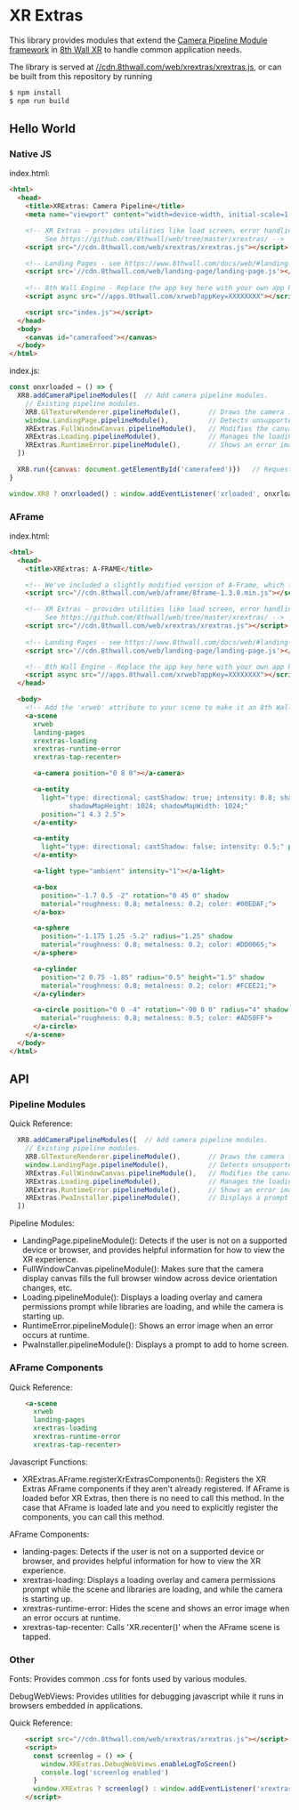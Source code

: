 # XR Extras

This library provides modules that extend the
[Camera Pipeline Module framework](https://docs.8thwall.com/web/#camerapipelinemodule) in
[8th Wall XR](https://8thwall.com/products-web.html) to handle common application needs.

The library is served at
[//cdn.8thwall.com/web/xrextras/xrextras.js](https://cdn.8thwall.com/web/xrextras/xrextras.js), or
can be built from this repository by running

```bash
$ npm install
$ npm run build
```

## Hello World

### Native JS

index.html:

```html
<html>
  <head>
    <title>XRExtras: Camera Pipeline</title>
    <meta name="viewport" content="width=device-width, initial-scale=1.0, user-scalable=no">

    <!-- XR Extras - provides utilities like load screen, error handling, and gesture control helpers.
         See https://github.com/8thwall/web/tree/master/xrextras/ -->
    <script src="//cdn.8thwall.com/web/xrextras/xrextras.js"></script>

    <!-- Landing Pages - see https://www.8thwall.com/docs/web/#landing-pages -->
    <script src='//cdn.8thwall.com/web/landing-page/landing-page.js'></script>
    
    <!-- 8th Wall Engine - Replace the app key here with your own app key -->
    <script async src="//apps.8thwall.com/xrweb?appKey=XXXXXXXX"></script>

    <script src="index.js"></script>
  </head>
  <body>
    <canvas id="camerafeed"></canvas>
  </body>
</html>
```

index.js:

```javascript
const onxrloaded = () => {
  XR8.addCameraPipelineModules([  // Add camera pipeline modules.
    // Existing pipeline modules.
    XR8.GlTextureRenderer.pipelineModule(),       // Draws the camera feed.
    window.LandingPage.pipelineModule(),          // Detects unsupported browsers and gives hints.
    XRExtras.FullWindowCanvas.pipelineModule(),   // Modifies the canvas to fill the window.
    XRExtras.Loading.pipelineModule(),            // Manages the loading screen on startup.
    XRExtras.RuntimeError.pipelineModule(),       // Shows an error image on runtime error.
  ])

  XR8.run({canvas: document.getElementById('camerafeed')})   // Request permissions and run camera.
}

window.XR8 ? onxrloaded() : window.addEventListener('xrloaded', onxrloaded)
```

### AFrame

index.html:

```html
<html>
  <head>
    <title>XRExtras: A-FRAME</title>

    <!-- We've included a slightly modified version of A-Frame, which fixes some polish concerns -->
    <script src="//cdn.8thwall.com/web/aframe/8frame-1.3.0.min.js"></script>

    <!-- XR Extras - provides utilities like load screen, error handling, and gesture control helpers.
         See https://github.com/8thwall/web/tree/master/xrextras/ -->
    <script src="//cdn.8thwall.com/web/xrextras/xrextras.js"></script>
    
    <!-- Landing Pages - see https://www.8thwall.com/docs/web/#landing-pages -->
    <script src='//cdn.8thwall.com/web/landing-page/landing-page.js'></script>

    <!-- 8th Wall Engine - Replace the app key here with your own app key -->
    <script async src="//apps.8thwall.com/xrweb?appKey=XXXXXXXX"></script>
  </head>

  <body>
    <!-- Add the 'xrweb' attribute to your scene to make it an 8th Wall Web A-FRAME scene. -->
    <a-scene
      xrweb
      landing-pages
      xrextras-loading
      xrextras-runtime-error
      xrextras-tap-recenter>

      <a-camera position="0 8 8"></a-camera>

      <a-entity
        light="type: directional; castShadow: true; intensity: 0.8; shadowCameraTop: 7;
               shadowMapHeight: 1024; shadowMapWidth: 1024;"
        position="1 4.3 2.5">
      </a-entity>

      <a-entity
        light="type: directional; castShadow: false; intensity: 0.5;" position="-0.8 3 1.85">
      </a-entity>

      <a-light type="ambient" intensity="1"></a-light>

      <a-box
        position="-1.7 0.5 -2" rotation="0 45 0" shadow
        material="roughness: 0.8; metalness: 0.2; color: #00EDAF;">
      </a-box>

      <a-sphere
        position="-1.175 1.25 -5.2" radius="1.25" shadow
        material="roughness: 0.8; metalness: 0.2; color: #DD0065;">
      </a-sphere>

      <a-cylinder
        position="2 0.75 -1.85" radius="0.5" height="1.5" shadow
        material="roughness: 0.8; metalness: 0.2; color: #FCEE21;">
      </a-cylinder>

      <a-circle position="0 0 -4" rotation="-90 0 0" radius="4" shadow
        material="roughness: 0.8; metalness: 0.5; color: #AD50FF">
      </a-circle>
    </a-scene>
  </body>
</html>
```

## API

### Pipeline Modules

Quick Reference:

```javascript
  XR8.addCameraPipelineModules([  // Add camera pipeline modules.
    // Existing pipeline modules.
    XR8.GlTextureRenderer.pipelineModule(),       // Draws the camera feed.
    window.LandingPage.pipelineModule(),          // Detects unsupported browsers and gives hints.
    XRExtras.FullWindowCanvas.pipelineModule(),   // Modifies the canvas to fill the window.
    XRExtras.Loading.pipelineModule(),            // Manages the loading screen on startup.
    XRExtras.RuntimeError.pipelineModule(),       // Shows an error image on runtime error.
    XRExtras.PwaInstaller.pipelineModule(),       // Displays a prompt to add to home screen.
  ])
```

Pipeline Modules:

* LandingPage.pipelineModule(): Detects if the user is not on a supported device or browser, and
provides helpful information for how to view the XR experience.
* FullWindowCanvas.pipelineModule(): Makes sure that the camera display canvas fills the full
browser window across device orientation changes, etc.
* Loading.pipelineModule(): Displays a loading overlay and camera permissions prompt while
libraries are loading, and while the camera is starting up.
* RuntimeError.pipelineModule(): Shows an error image when an error occurs at runtime.
* PwaInstaller.pipelineModule(): Displays a prompt to add to home screen.

### AFrame Components

Quick Reference:

```html
    <a-scene
      xrweb
      landing-pages
      xrextras-loading
      xrextras-runtime-error
      xrextras-tap-recenter>
```

Javascript Functions:

* XRExtras.AFrame.registerXrExtrasComponents(): Registers the XR Extras AFrame components if they
aren't already registered. If AFrame is loaded befor XR Extras, then there is no need to call this
method. In the case that AFrame is loaded late and you need to explicitly register the components,
you can call this method.

AFrame Components:

* landing-pages: Detects if the user is not on a supported device or browser, and provides
helpful information for how to view the XR experience.
* xrextras-loading: Displays a loading overlay and camera permissions prompt while the scene and
libraries are loading, and while the camera is starting up.
* xrextras-runtime-error: Hides the scene and shows an error image when an error occurs at runtime.
* xrextras-tap-recenter: Calls 'XR.recenter()' when the AFrame scene is tapped.

### Other

Fonts: Provides common .css for fonts used by various modules.

DebugWebViews: Provides utilities for debugging javascript while it runs in browsers embedded in
applications.

Quick Reference:

```html
    <script src="//cdn.8thwall.com/web/xrextras/xrextras.js"></script>
    <script>
      const screenlog = () => {
        window.XRExtras.DebugWebViews.enableLogToScreen()
        console.log('screenlog enabled')
      }
      window.XRExtras ? screenlog() : window.addEventListener('xrextrasloaded', screenlog)
    </script>
```
